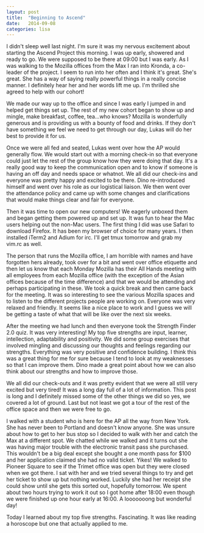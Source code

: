 ```yaml
---
layout: post
title:  "Beginning to Ascend"
date:   2014-09-08
categories: lisa 
---
```



I didn't sleep well last night. I'm sure it was my nervous excitement about starting the Ascend Project this morning. I was up early, showered and ready to go. We were supposed to be there at 09:00 but I was early. As I was walking to the Mozilla offices from the Max I ran into Kronda, a co-leader of the project. I seem to run into her often and I think it's great. She's great. She has a way of saying really powerful things in a really concise manner. I definitely hear her and her words lift me up. I'm thrilled she agreed to help with our cohort!

We made our way up to the office and since I was early I jumped in and helped get things set up. The rest of my new cohort began to show up and mingle, make breakfast, coffee, tea...who knows? Mozilla is wonderfully generous and is providing us with a bounty of food and drinks. If they don't have something we feel we need to get through our day, Lukas will do her best to provide it for us.

Once we were all fed and seated, Lukas went over how the AP would generally flow. We would start out with a morning check-in so that everyone could just let the rest of the group know how they were doing that day. It's a really good way to keep the communication open and to know if someone is having an off day and needs space or whatnot. We all did our check-ins and everyone was pretty happy and excited to be there. Dino re-introduced himself and went over his role as our logistical liaison. We then went over the attendance policy and came up with some changes and clarifications that would make things clear and fair for everyone.

Then it was time to open our new computers! We eagerly unboxed them and began getting them powered up and set up. It was fun to hear the Mac users helping out the non-Mac users. The first thing I did was use Safari to download Firefox. It has been my browser of choice for many years. I then installed iTerm2 and Adium for irc. I'll get tmux tomorrow and grab my vim.rc as well.

The person that runs the Mozilla office, I am horrible with names and have forgotten hers already, took over for a bit and went over office etiquette and then let us know that each Monday Mozilla has their All Hands meeting with all employees from each Mozilla office (with the exception of the Asian offices because of the time difference) and that we would be attending and perhaps participating in these. We took a quick break and then came back for the meeting. It was so interesting to see the various Mozilla spaces and to listen to the different projects people are working on. Everyone was very relaxed and friendly. It seems like a nice place to work and I guess we will be getting a taste of what that will be like over the next six weeks.

After the meeting we had lunch and then everyone took the Strength Finder 2.0 quiz. It was very interesting! My top five strengths are input, learner, intellection, adaptability and positivity. We did some group exercises that involved mingling and discussing our thoughts and feelings regarding our strengths. Everything was very positive and confidence building. I think this was a great thing for me for sure because I tend to look at my weaknesses so that I can improve them. Dino made a great point about how we can also think about our strengths and how to improve those.

We all did our check-outs and it was pretty evident that we were all still very excited but very tired! It was a long day full of a lot of information. This post is long and I definitely missed some of the other things we did so yes, we covered a lot of ground. Last but not least we got a tour of the rest of the office space and then we were free to go.

I walked with a student who is here for the AP all the way from New York. She has never been to Portland and doesn't know anyone. She was unsure about how to get to her bus stop so I decided to walk with her and catch the Max at a different spot. We chatted while we walked and it turns out she was having major trouble with the electronic transit pass she purchased. This wouldn't be a big deal except she bought a one month pass for $100 and her application claimed she had no valid ticket. Yikes! We walked to Pioneer Square to see if the Trimet office was open but they were closed when we got there. I sat with her and we tried several things to try and get her ticket to show up but nothing worked. Luckily she had her receipt she could show until she gets this sorted out, hopefully tomorrow. We spent about two hours trying to work it out so I got home after 18:00 even though we were finished up one hour early at 16:00. A looooooong but wonderful day!

Today I learned about my top five strengths. Fascinating. It was like reading a horoscope but one that actually applied to me.
